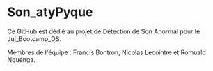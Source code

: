 # Son_atyPyque

Ce GitHub est dédié au projet de Détection de Son Anormal pour le Jul_Bootcamp_DS. 

Membres de l'équipe : Francis Bontron, Nicolas Lecointre et Romuald Nguenga.
